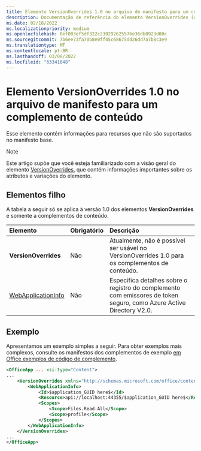 ```yaml
---
title: Elemento VersionOverrides 1.0 no arquivo de manifesto para um complemento de conteúdo
description: Documentação de referência do elemento VersionOverrides (conteúdo) Office arquivos XML (manifesto de complementos).
ms.date: 02/18/2022
ms.localizationpriority: medium
ms.openlocfilehash: 0ef083ef5df322c230292625576e36db8923d00c
ms.sourcegitcommit: 7b6ee73fa70b8e0ff45c68675dd26dd7a7b8c3e9
ms.translationtype: MT
ms.contentlocale: pt-BR
ms.lasthandoff: 03/08/2022
ms.locfileid: "63341048"
---
```

# <a name="versionoverrides-10-element-in-the-manifest-file-for-a-content-add-in"></a>Elemento VersionOverrides 1.0 no arquivo de manifesto para um complemento de conteúdo

Esse elemento contém informações para recursos que não são suportados no manifesto base.

> [!NOTE]
> Este artigo supõe que você esteja familiarizado com a visão geral do elemento [VersionOverrides](versionoverrides.md), que contém informações importantes sobre os atributos e variações do elemento.

## <a name="child-elements"></a>Elementos filho

A tabela a seguir só se aplica à versão 1.0 dos elementos **VersionOverrides** e somente a complementos de conteúdo.

|  Elemento |  Obrigatório  |  Descrição  |
|:-----|:-----|:-----|
|  **VersionOverrides**    |  Não  | Atualmente, não é possível ser usável no VersionOverrides 1.0 para os complementos de conteúdo. |
|  [WebApplicationInfo](webapplicationinfo.md)    |  Não  | Especifica detalhes sobre o registro do complemento com emissores de token seguro, como Azure Active Directory V2.0. |

## <a name="example"></a>Exemplo

Apresentamos um exemplo simples a seguir. Para obter exemplos mais complexos, consulte os manifestos dos complementos de exemplo [em Office exemplos de código de complemento](https://github.com/OfficeDev/PnP-OfficeAddins).

```xml
<OfficeApp ... xsi:type="Content">
...
    <VersionOverrides xmlns="http://schemas.microsoft.com/office/contentappversionoverrides" xsi:type="VersionOverridesV1_0">
        <WebApplicationInfo>
            <Id>$application_GUID here$</Id>
            <Resource>api://localhost:44355/$application_GUID here$</Resource>
            <Scopes>
                <Scope>Files.Read.All</Scope>
                <Scope>profile</Scope>
            </Scopes>
        </WebApplicationInfo>
    </VersionOverrides>
...
</OfficeApp>
```
